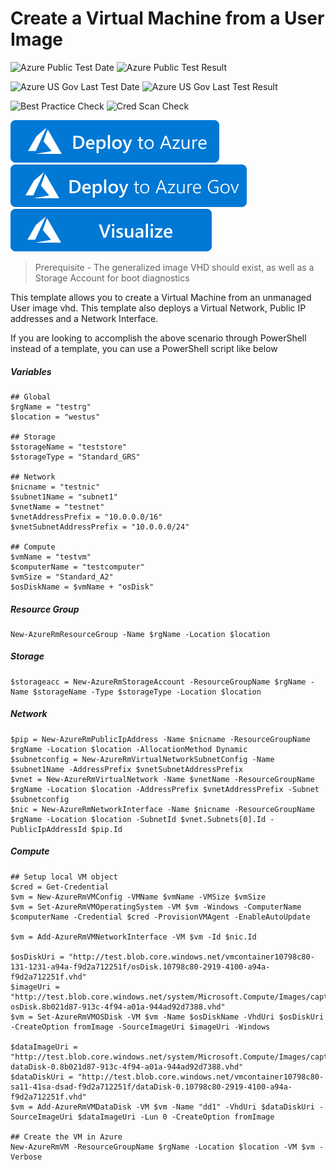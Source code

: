 # Create a Virtual Machine from a User Image

![Azure Public Test Date](https://azurequickstartsservice.blob.core.windows.net/badges/quickstarts/microsoft.compute/vm-from-user-image/PublicLastTestDate.svg)
![Azure Public Test Result](https://azurequickstartsservice.blob.core.windows.net/badges/quickstarts/microsoft.compute/vm-from-user-image/PublicDeployment.svg)

![Azure US Gov Last Test Date](https://azurequickstartsservice.blob.core.windows.net/badges/quickstarts/microsoft.compute/vm-from-user-image/FairfaxLastTestDate.svg)
![Azure US Gov Last Test Result](https://azurequickstartsservice.blob.core.windows.net/badges/quickstarts/microsoft.compute/vm-from-user-image/FairfaxDeployment.svg)

![Best Practice Check](https://azurequickstartsservice.blob.core.windows.net/badges/quickstarts/microsoft.compute/vm-from-user-image/BestPracticeResult.svg)
![Cred Scan Check](https://azurequickstartsservice.blob.core.windows.net/badges/quickstarts/microsoft.compute/vm-from-user-image/CredScanResult.svg)

[![Deploy To Azure](https://raw.githubusercontent.com/Azure/azure-quickstart-templates/master/1-CONTRIBUTION-GUIDE/images/deploytoazure.svg?sanitize=true)](https://portal.azure.com/#create/Microsoft.Template/uri/https%3A%2F%2Fraw.githubusercontent.com%2FAzure%2Fazure-quickstart-templates%2Fmaster%2Fquickstarts%2Fmicrosoft.compute%2Fvm-from-user-image%2Fazuredeploy.json)  
[![Deploy To Azure US Gov](https://raw.githubusercontent.com/Azure/azure-quickstart-templates/master/1-CONTRIBUTION-GUIDE/images/deploytoazuregov.svg?sanitize=true)](https://portal.azure.us/#create/Microsoft.Template/uri/https%3A%2F%2Fraw.githubusercontent.com%2FAzure%2Fazure-quickstart-templates%2Fmaster%2Fquickstarts%2Fmicrosoft.compute%2Fvm-from-user-image%2Fazuredeploy.json)
[![Visualize](https://raw.githubusercontent.com/Azure/azure-quickstart-templates/master/1-CONTRIBUTION-GUIDE/images/visualizebutton.svg?sanitize=true)](http://armviz.io/#/?load=https%3A%2F%2Fraw.githubusercontent.com%2FAzure%2Fazure-quickstart-templates%2Fmaster%2Fquickstarts%2Fmicrosoft.compute%2Fvm-from-user-image%2Fazuredeploy.json)

> Prerequisite - The generalized image VHD should exist, as well as a Storage Account for boot diagnostics

This template allows you to create a Virtual Machine from an unmanaged User image vhd. This template also deploys a Virtual Network, Public IP addresses and a Network Interface.

If you are looking to accomplish the above scenario through PowerShell instead of a template, you can use a PowerShell script like below

##### Variables
    ## Global
    $rgName = "testrg"
    $location = "westus"

    ## Storage
    $storageName = "teststore"
    $storageType = "Standard_GRS"

    ## Network
    $nicname = "testnic"
    $subnet1Name = "subnet1"
    $vnetName = "testnet"
    $vnetAddressPrefix = "10.0.0.0/16"
    $vnetSubnetAddressPrefix = "10.0.0.0/24"

    ## Compute
    $vmName = "testvm"
    $computerName = "testcomputer"
    $vmSize = "Standard_A2"
    $osDiskName = $vmName + "osDisk"

##### Resource Group
    New-AzureRmResourceGroup -Name $rgName -Location $location

##### Storage
    $storageacc = New-AzureRmStorageAccount -ResourceGroupName $rgName -Name $storageName -Type $storageType -Location $location

##### Network
    $pip = New-AzureRmPublicIpAddress -Name $nicname -ResourceGroupName $rgName -Location $location -AllocationMethod Dynamic
    $subnetconfig = New-AzureRmVirtualNetworkSubnetConfig -Name $subnet1Name -AddressPrefix $vnetSubnetAddressPrefix
    $vnet = New-AzureRmVirtualNetwork -Name $vnetName -ResourceGroupName $rgName -Location $location -AddressPrefix $vnetAddressPrefix -Subnet $subnetconfig
    $nic = New-AzureRmNetworkInterface -Name $nicname -ResourceGroupName $rgName -Location $location -SubnetId $vnet.Subnets[0].Id -PublicIpAddressId $pip.Id

##### Compute
    ## Setup local VM object
    $cred = Get-Credential
    $vm = New-AzureRmVMConfig -VMName $vmName -VMSize $vmSize
    $vm = Set-AzureRmVMOperatingSystem -VM $vm -Windows -ComputerName $computerName -Credential $cred -ProvisionVMAgent -EnableAutoUpdate

    $vm = Add-AzureRmVMNetworkInterface -VM $vm -Id $nic.Id

    $osDiskUri = "http://test.blob.core.windows.net/vmcontainer10798c80-131-1231-a94a-f9d2a712251f/osDisk.10798c80-2919-4100-a94a-f9d2a712251f.vhd"
    $imageUri = "http://test.blob.core.windows.net/system/Microsoft.Compute/Images/captured/image-osDisk.8b021d87-913c-4f94-a01a-944ad92d7388.vhd"
    $vm = Set-AzureRmVMOSDisk -VM $vm -Name $osDiskName -VhdUri $osDiskUri -CreateOption fromImage -SourceImageUri $imageUri -Windows

    $dataImageUri = "http://test.blob.core.windows.net/system/Microsoft.Compute/Images/captured/image-dataDisk-0.8b021d87-913c-4f94-a01a-944ad92d7388.vhd"
    $dataDiskUri = "http://test.blob.core.windows.net/vmcontainer10798c80-sa11-41sa-dsad-f9d2a712251f/dataDisk-0.10798c80-2919-4100-a94a-f9d2a712251f.vhd"
    $vm = Add-AzureRmVMDataDisk -VM $vm -Name "dd1" -VhdUri $dataDiskUri -SourceImageUri $dataImageUri -Lun 0 -CreateOption fromImage

    ## Create the VM in Azure
    New-AzureRmVM -ResourceGroupName $rgName -Location $location -VM $vm -Verbose


